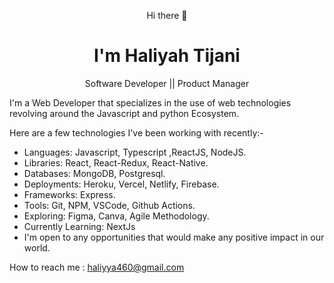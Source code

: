 <p align="center"> Hi there 👋 <p/> 
<h1 align="center"> I'm Haliyah Tijani </h1> 
<p align="center">Software Developer || Product Manager </p>

I'm a Web Developer that specializes in the use of web technologies revolving around the Javascript and python Ecosystem.


Here are a few technologies I've been working with recently:-

- Languages: Javascript, Typescript ,ReactJS, NodeJS.
- Libraries: React, React-Redux, React-Native.
- Databases: MongoDB, Postgresql.
- Deployments: Heroku, Vercel, Netlify, Firebase.
- Frameworks: Express.
- Tools: Git, NPM, VSCode, Github Actions.
- Exploring: Figma, Canva, Agile Methodology.
- Currently Learning: NextJs
- I'm open to any opportunities that would make any positive impact in our world.

How to reach me : haliyya460@gmail.com


